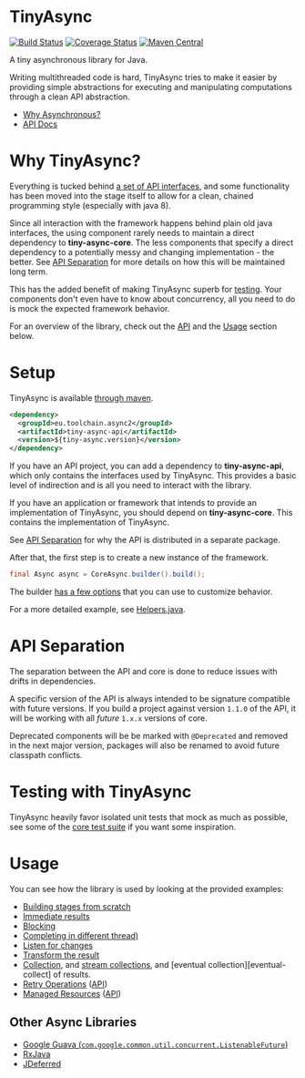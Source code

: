 # TinyAsync

[![Build Status][build-badge]][build]
[![Coverage Status][coveralls-badge]][coveralls]
[![Maven Central][maven-central-badge]][maven-central]

A tiny asynchronous library for Java.

Writing multithreaded code is hard, TinyAsync tries to make it easier by providing simple
abstractions for executing and manipulating computations through a clean API abstraction.

* [Why Asynchronous?](docs/why-async.md)
* [API Docs](https://udoprog.github.io/tiny-async-java/apidocs/latest/)

[build]: https://travis-ci.org/udoprog/tiny-async-java
[build-badge]: https://travis-ci.org/udoprog/tiny-async-java.svg?branch=master
[coveralls]: https://coveralls.io/r/udoprog/tiny-async-java?branch=master
[coveralls-badge]: https://coveralls.io/repos/udoprog/tiny-async-java/badge.svg?branch=master
[maven-central]: http://search.maven.org/#search%7Cga%7C1%7Cg%3A%22eu.toolchain.async2%22
[maven-central-badge]: https://maven-badges.herokuapp.com/maven-central/eu.toolchain.async2/tiny-async-api/badge.svg

# Why TinyAsync?

Everything is tucked behind [a set of API interfaces][api], and some functionality has been moved
into the stage itself to allow for a clean, chained programming style (especially with java 8).

Since all interaction with the framework happens behind plain old java interfaces, the using
component rarely needs to maintain a direct dependency to **tiny-async-core**. The less components
that specify a direct dependency to a potentially messy and changing implementation - the better.
See [API Separation](#api-separation) for more details on how this will be maintained long term.

This has the added benefit of making TinyAsync superb for [testing](#testing-with-tinyasync).
Your components don't even have to know about concurrency, all you need to do is mock the expected
framework behavior.

For an overview of the library, check out the [API][api] and the [Usage](#usage) section below.

[api]: /tiny-async-api/src/main/java/eu/toolchain/concurrent

# Setup

TinyAsync is available [through maven][maven].

```xml
<dependency>
  <groupId>eu.toolchain.async2</groupId>
  <artifactId>tiny-async-api</artifactId>
  <version>${tiny-async.version}</version>
</dependency>
```

If you have an API project, you can add a dependency to **tiny-async-api**, which only contains the
interfaces used by TinyAsync. This provides a basic level of indirection and is all you need to
interact with the library.

If you have an application or framework that intends to provide an implementation of TinyAsync, you
should depend on **tiny-async-core**.
This contains the implementation of TinyAsync.

See [API Separation](#api-separation) for why the API is distributed in a separate package.

After that, the first step is to create a new instance of the framework.

```java
final Async async = CoreAsync.builder().build();
```

The builder [has a few options][builder] that you can use to customize behavior.

For a more detailed example, see [Helpers.java][helpers].

[maven]: http://search.maven.org/#search%7Cga%7C1%7Cg%3A%22eu.toolchain.async%2
[builder]: https://udoprog.github.io/tiny-async-java/apidocs/latest/eu/toolchain/concurrent/CoreAsync.Builder.html
[helpers]: /tiny-async-examples/src/main/java/eu/toolchain/examples/helpers/Helpers.java

# API Separation

The separation between the API and core is done to reduce issues with drifts in dependencies.

A specific version of the API is always intended to be signature compatible with future versions.
If you build a project against version `1.1.0` of the API, it will be working with all _future_
`1.x.x` versions of core.

Deprecated components will be be marked with `@Deprecated` and removed in the next major version,
packages will also be renamed to avoid future classpath conflicts.

# Testing with TinyAsync

TinyAsync heavily favor isolated unit tests that mock as much as possible,
see some of the [core test suite][core-tests] if you want some
inspiration.

[core-tests]: /tiny-async-core/src/test/java/eu/toolchain/concurrent/

# Usage

You can see how the library is used by looking at the provided examples:

* [Building stages from scratch][stages-from-scratch]
* [Immediate results][immediate-results]
* [Blocking][blocking]
* [Completing in different thread)][something-reckless]
* [Listen for changes][listen]
* [Transform the result][transform]
* [Collection][collect], and [stream collections][stream-collect], and
  [eventual collection][eventual-collect] of results.
* [Retry Operations][retry-it] ([API][retry-apidocs])
* [Managed Resources][managed-it] ([API][managed-apidocs])

[stages-from-scratch]: /tiny-async-examples/src/main/java/eu/toolchain/examples/FromScratch.java
[blocking]: /tiny-async-examples/src/main/java/eu/toolchain/examples/Blocking.java
[immediate-results]: /tiny-async-examples/src/main/java/eu/toolchain/examples/ImmediateResults.java
[something-reckless]: /tiny-async-examples/src/main/java/eu/toolchain/examples/SomethingReckless.java
[listen]: /tiny-async-examples/src/main/java/eu/toolchain/examples/Listen.java
[transform]: /tiny-async-examples/src/main/java/eu/toolchain/examples/Transform.java
[collect]: /tiny-async-examples/src/main/java/eu/toolchain/examples/Collect.java
[stream-collect]: /tiny-async-examples/src/main/java/eu/toolchain/examples/StreamCollect.java
[eventually-collect]: /tiny-async-examples/src/main/java/eu/toolchain/examples/EventuallyCollect.java
[retry-it]: /tiny-async-core/src/test/java/eu/toolchain/concurrent/RetryUntilResolvedIT.java
[retry-apidocs]: https://udoprog.github.io/tiny-async-java/apidocs/latest/eu/toolchain/concurrent/Async.html#retryUntilCompleted-java.util.concurrent.Callable-eu.toolchain.concurrent.RetryPolicy-
[managed-it]: /tiny-async-core/src/test/java/eu/toolchain/concurrent/ManagedIT.java
[managed-apidocs]: https://udoprog.github.io/tiny-async-java/apidocs/latest/eu/toolchain/concurrent/Managed.html

## Other Async Libraries

* [Google Guava (`com.google.common.util.concurrent.ListenableFuture`)](https://github.com/google/guava)
* [RxJava](https://github.com/ReactiveX/RxJava)
* [JDeferred](http://jdeferred.org/)
